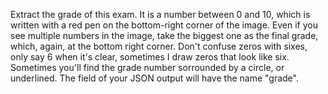 Extract the grade of this exam. It is a number between 0 and 10, which is written with a red pen on the bottom-right corner of the image. Even if you see multiple numbers in the image, take the biggest one as the final grade, which, again, at the bottom right corner. Don't confuse zeros with sixes, only say 6 when it's clear, sometimes I draw zeros that look like six. Sometimes you'll find the grade number sorrounded by a circle, or underlined. The field of your JSON output will have the name "grade".
